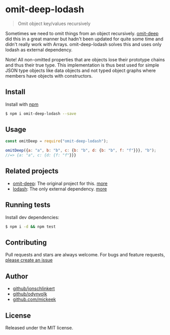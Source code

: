 # omit-deep-lodash
> Omit object key/values recursively

Sometimes we need to omit things from an object recursively. [omit-deep](https://github.com/jonschlinkert/omit-deep) did this
in a great manner but hadn't been updated for quite some time and didn't really work with Arrays. omit-deep-lodash solves
this and uses only lodash as external dependency.

Note! All non-omitted properties that are objects lose their prototype chains and thus their true type. This implementation 
is thus best used for simple JSON type objects like data objects and not typed object graphs where members have objects 
with constructors.

## Install

Install with [npm](https://www.npmjs.com/)

```sh
$ npm i omit-deep-lodash --save
```

## Usage

```js
const omitDeep = require("omit-deep-lodash");

omitDeep({a: "a", b: "b", c: {b: "b", d: {b: "b", f: "f"}}}, "b");
//=> {a: "a", c: {d: {f: "f"}}}
```

## Related projects

* [omit-deep](https://github.com/jonschlinkert/omit-deep): The original project for this. [more](https://github.com/jonschlinkert/omit-deep)
* [lodash](https://github.com/lodash/lodash): The only external dependency. [more](https://github.com/lodash/lodash)

## Running tests

Install dev dependencies:

```sh
$ npm i -d && npm test
```

## Contributing

Pull requests and stars are always welcome. For bugs and feature requests, [please create an issue](https://github.com/odynvolk/omit-deep-lodash/issues/new)

## Author

+ [github/jonschlinkert](https://github.com/jonschlinkert)
+ [github/odynvolk](https://github.com/odynvolk)
+ [github.com/mickeek](https://github.com/mickeek)

## License

Released under the MIT license.

